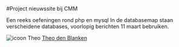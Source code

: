 #Project nieuwssite bij CMM

Een reeks oefeningen rond php en mysql
In de databasemap staan verscheidene databases,
voorlopig berichten 11 maart bebruiken.

![icoon Theo](https://lh4.googleusercontent.com/-8OFSrEMe-K8/AAAAAAAAAAI/AAAAAAAAAAA/JQWwoy-hKc0/s128-c-k/photo.jpg)
[Theo den Blanken](http://blanken5.home.xs4all.nl/ "Site van Theo") 
